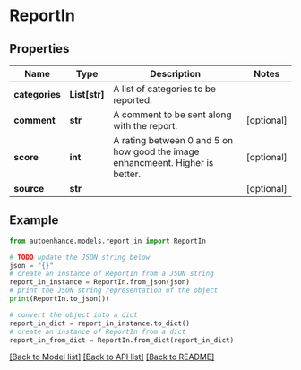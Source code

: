 # ReportIn


## Properties

Name | Type | Description | Notes
------------ | ------------- | ------------- | -------------
**categories** | **List[str]** | A list of categories to be reported. | 
**comment** | **str** | A comment to be sent along with the report. | [optional] 
**score** | **int** | A rating between 0 and 5 on how good the image enhancmeent. Higher is better. | [optional] 
**source** | **str** |  | [optional] 

## Example

```python
from autoenhance.models.report_in import ReportIn

# TODO update the JSON string below
json = "{}"
# create an instance of ReportIn from a JSON string
report_in_instance = ReportIn.from_json(json)
# print the JSON string representation of the object
print(ReportIn.to_json())

# convert the object into a dict
report_in_dict = report_in_instance.to_dict()
# create an instance of ReportIn from a dict
report_in_from_dict = ReportIn.from_dict(report_in_dict)
```
[[Back to Model list]](../README.md#documentation-for-models) [[Back to API list]](../README.md#documentation-for-api-endpoints) [[Back to README]](../README.md)


